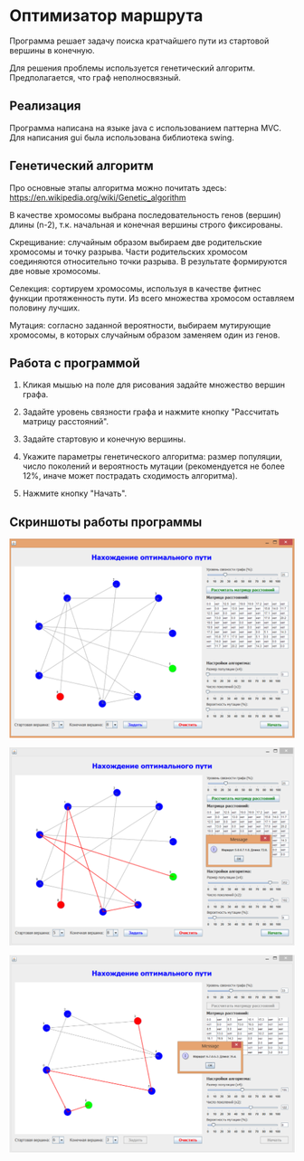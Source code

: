 Оптимизатор маршрута
===================
Программа решает задачу поиска кратчайшего пути из стартовой вершины в конечную.

Для решения проблемы используется генетический алгоритм.
Предполагается, что граф неполносвязный. 

Реализация 
------------
Программа написана на языке java с использованием паттерна MVC. Для написания gui была использована библиотека swing.


Генетический алгоритм
------------
Про основные этапы алгоритма можно почитать здесь: https://en.wikipedia.org/wiki/Genetic_algorithm

В качестве хромосомы выбрана последовательность генов (вершин) длины (n-2), т.к. начальная и конечная вершины строго фиксированы.

Скрещивание: 
случайным образом выбираем две родительские хромосомы и точку разрыва. Части родительских хромосом соединяются относительно точки разрыва. В результате формируются две новые хромосомы.

Селекция:
сортируем хромосомы, используя в качестве фитнес функции протяженность пути. Из всего множества хромосом оставляем половину лучших.

Мутация:
согласно заданной вероятности, выбираем мутирующие хромосомы, в которых случайным образом заменяем один из генов.


Работа с программой
------------
1) Кликая мышью на поле для рисования задайте множество вершин графа.

2) Задайте уровень связности графа и нажмите кнопку "Рассчитать матрицу расстояний".

3) Задайте стартовую и конечную вершины.

4) Укажите параметры генетического алгоритма: размер популяции, число поколений и вероятность мутации (рекомендуется не более 12%, иначе может пострадать сходимость алгоритма).

5) Нажмите кнопку "Начать".

Скриншоты работы программы
--------------------------
![Alt text](https://github.com/andreynov/genetic_route_optimizer/blob/master/screenshots/1.png?raw=true "")


![Alt text](https://github.com/andreynov/genetic_route_optimizer/blob/master/screenshots/2.png?raw=true "")


![Alt text](https://github.com/andreynov/genetic_route_optimizer/blob/master/screenshots/3.png?raw=true "")
